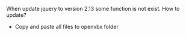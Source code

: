 When update jquery to version 2.13 some function is not exist.
How to update?
  - Copy and paste all files to openvbx folder